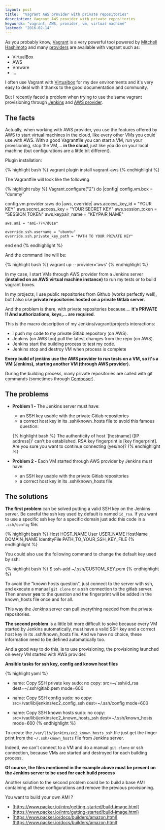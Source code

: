 ```yaml
---
layout: post
title:  "Vagrant AWS provider with private repositories"
description: Vagrant AWS provider with private repositories
keywords: "vagrant, AWS, provider, vm, virtual machine"
lastmod: "2016-02-14"
---
```


As you probably know, [Vagrant](http://docs.vagrantup.com/v2/getting-started/index.html) is a very powerful tool powered by [Mitchell Hashimoto](https://github.com/mitchellh) and many [providers](http://docs.vagrantup.com/v2/getting-started/providers.html) are available with vagrant such as:

* VirtualBox
* AWS
* Vmware
* ...

I often use Vagrant with [Virtualbox](https://www.virtualbox.org/) for my dev environments and it's very easy to deal with it thanks to the good documentation and community.

But I recently faced a problem when trying to use the same vagrant provisioning through [Jenkins](http://jenkins-ci.org/) and [AWS provider](https://github.com/mitchellh/vagrant-aws).

## The facts

Actually, when working with AWS provider, you use the features offered by AWS to start virtual machines in the cloud, like every other VMs you could use with AWS.
With a good Vagrantfile you can start a VM, run your provisioning, stop the VM,... **in the cloud**, just like you do on your local machine (but configurations are a little bit different).

Plugin installation:

{% highlight bash %}
vagrant plugin install vagrant-aws
{% endhighlight %}

The Vagrantfile will look like the following:

{% highlight ruby %}
Vagrant.configure("2") do |config|
  config.vm.box = "dummy"

  config.vm.provider :aws do |aws, override|
    aws.access_key_id = "YOUR KEY"
    aws.secret_access_key = "YOUR SECRET KEY"
    aws.session_token = "SESSION TOKEN"
    aws.keypair_name = "KEYPAIR NAME"

    aws.ami = "ami-7747d01e"

    override.ssh.username = "ubuntu"
    override.ssh.private_key_path = "PATH TO YOUR PRIVATE KEY"
  end
end
{% endhighlight %}

And the command line will be:

{% highlight bash %}
vagrant up --provider='aws'
{% endhighlight %}


In my case, I start VMs through AWS provider from a Jenkins server **(installed on an AWS virtual machine instance)** to run my tests or to build vagrant boxes.

In my projects, I use public repositories from Github (works perfectly well), but I also use **private repositories hosted on a private Gitlab server**.

And the problem is there, with private repositories because.... **it's PRIVATE !! And authorizations, keys,... are required**.

This is the macro description of my Jenkins/vagrant/projects interactions:

* I push my code to my private Gitlab repository (on AWS).
* Jenkins (on AWS too) pull the latest changes from the repo (on AWS).
* Jenkins start the building process to test my code.
* Jenkins stop and destroy VM when process is complete

**Every build of jenkins use the AWS provider to run tests on a VM, so it's a VM (Jenkins), starting another VM (through AWS provider).**

During the building process, many private repositories are called with git commands (sometimes through [Composer](https://getcomposer.org/doc/00-intro.md)).

## The problems

* **Problem 1 -** The Jenkins server must have:
    * an SSH key usable with the private Gitlab repositories
    * a correct host key in its .ssh/known_hosts file to avoid this famous question:

    {% highlight bash %}
    The authenticity of host '[hostname] ([IP address])' can't be established.
    RSA key fingerprint is [key fingerprint].
    Are you sure you want to continue connecting (yes/no)?
    {% endhighlight %}

* **Problem 2 -** Each VM started through AWS provider by Jenkins must have:
    * an SSH key usable with the private Gitlab repositories
    * a correct host key in its .ssh/known_hosts file

## The solutions

**The first problem** can be solved putting a valid SSH key on the Jenkins server.
Be careful the ssh key used by default is named `id_rsa`.
If you want to use a specific ssh key for a specific domain just add this code in a `.ssh/config` file:

{% highlight bash %}
Host HOST_NAME
    User USER_NAME
    HostName DOMAIN_NAME
    IdentityFile PATH_TO_YOUR_SSH_KEY_FILE
{% endhighlight %}

You could also use the following command to change the default key used by ssh:

{% highlight bash %}
$ ssh-add ~/.ssh/CUSTOM_KEY.pem
{% endhighlight %}

To avoid the "known hosts question", just connect to the server with ssh, and execute a manual `git clone` or a ssh connection to the gitlab server.
Then answer **yes** to the question and the fingerprint will be added in the known_hosts file once and for all.

This way the Jenkins server can pull everything needed from the private repositories.

**The second problem** is a little bit more difficult to solve because every VM started by Jenkins automatically, must have a valid SSH key and a correct host key in its .ssh/known_hosts file.
And we have no choice, these information need to be defined automatically too.

And a good way to do this, is to use provisioning, the provisioning launched on every VM started with AWS provider.

**Ansible tasks for ssh key, config and known host files**

{% highlight yaml %}
- name: Copy SSH private key
  sudo: no
  copy: src=~/.ssh/id_rsa dest=~/.ssh/gitlab.pem mode=600

- name: Copy SSH config
  sudo: no
  copy: src=/var/lib/jenkins/ec2_config_ssh dest=~/.ssh/config mode=600

- name: Copy SSH known hosts
  sudo: no
  copy: src=/var/lib/jenkins/ec2_known_hosts_ssh dest=~/.ssh/known_hosts mode=600
{% endhighlight %}

To create the `/var/lib/jenkins/ec2_known_hosts_ssh` file just get the finger print from the `~/.ssh/known_hosts` file from Jenkins server.

Indeed, we can't connect to a VM and do a manual `git clone` or ssh connection, because VMs are started and destroyed for each building process.

**Of course, the files mentioned in the example above must be present on the Jenkins server to be used for each build process**

Another solution to the second problem could be to build a base AMI containing all these configurations and remove the previous provisioning.

You want to build your own AMI ?

* [https://www.packer.io/intro/getting-started/build-image.html](https://www.packer.io/intro/getting-started/build-image.html)
* [https://www.packer.io/docs/builders/amazon.html](https://www.packer.io/docs/builders/amazon.html)
